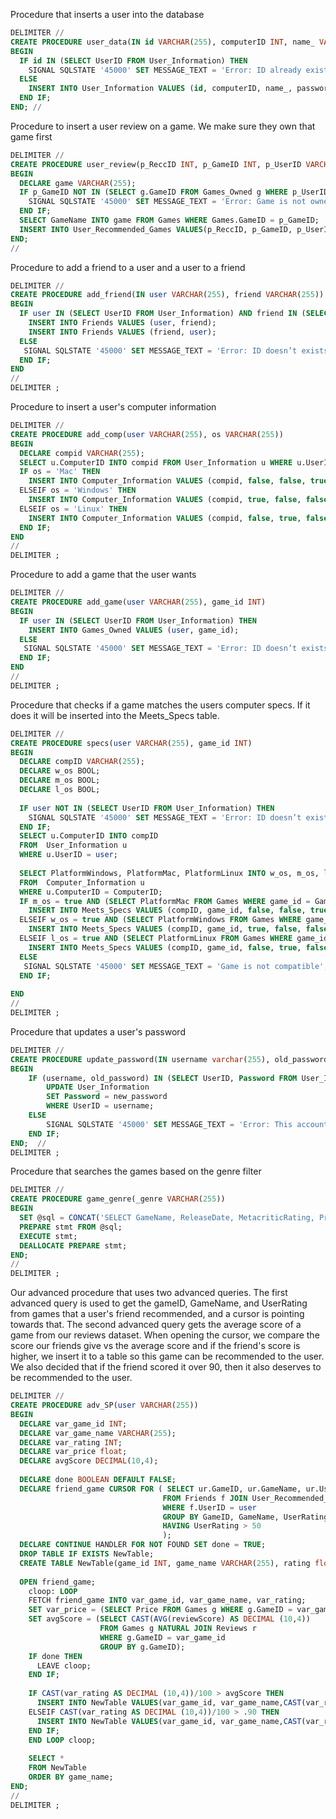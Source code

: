 
Procedure that inserts a user into the database
```sql
DELIMITER //
CREATE PROCEDURE user_data(IN id VARCHAR(255), computerID INT, name_ VARCHAR(255), password_ VARCHAR(255))
BEGIN
  IF id IN (SELECT UserID FROM User_Information) THEN 
    SIGNAL SQLSTATE '45000' SET MESSAGE_TEXT = 'Error: ID already exists in User_Information table';
  ELSE
    INSERT INTO User_Information VALUES (id, computerID, name_, password_);
  END IF;
END; //
```

Procedure to insert a user review on a game. We make sure they own that game first
```sql
DELIMITER //
CREATE PROCEDURE user_review(p_ReccID INT, p_GameID INT, p_UserID VARCHAR(255), p_UserRating INT, p_TimePlayed INT)
BEGIN
  DECLARE game VARCHAR(255);
  IF p_GameID NOT IN (SELECT g.GameID FROM Games_Owned g WHERE p_UserID = g.UserID) THEN
    SIGNAL SQLSTATE '45000' SET MESSAGE_TEXT = 'Error: Game is not owned';
  END IF;
  SELECT GameName INTO game FROM Games WHERE Games.GameID = p_GameID;
  INSERT INTO User_Recommended_Games VALUES(p_ReccID, p_GameID, p_UserID, game, p_UserRating, p_TimePlayed);
END;
//
```

Procedure to add a friend to a user and a user to a friend
```sql
DELIMITER //
CREATE PROCEDURE add_friend(IN user VARCHAR(255), friend VARCHAR(255))
BEGIN
  IF user IN (SELECT UserID FROM User_Information) AND friend IN (SELECT UserID FROM User_Information)THEN 
    INSERT INTO Friends VALUES (user, friend);
    INSERT INTO Friends VALUES (friend, user);
  ELSE
   SIGNAL SQLSTATE '45000' SET MESSAGE_TEXT = 'Error: ID doesn’t exists in User_Information table';
  END IF;
END
//
DELIMITER ;
```

Procedure to insert a user's computer information
```sql
DELIMITER //
CREATE PROCEDURE add_comp(user VARCHAR(255), os VARCHAR(255))
BEGIN
  DECLARE compid VARCHAR(255);
  SELECT u.ComputerID INTO compid FROM User_Information u WHERE u.UserID = user;
  IF os = 'Mac' THEN 
    INSERT INTO Computer_Information VALUES (compid, false, false, true);
  ELSEIF os = 'Windows' THEN
    INSERT INTO Computer_Information VALUES (compid, true, false, false);
  ELSEIF os = 'Linux' THEN
    INSERT INTO Computer_Information VALUES (compid, false, true, false);
  END IF;
END
//
DELIMITER ;
```

Procedure to add a game that the user wants
```sql
DELIMITER //
CREATE PROCEDURE add_game(user VARCHAR(255), game_id INT)
BEGIN
  IF user IN (SELECT UserID FROM User_Information) THEN 
    INSERT INTO Games_Owned VALUES (user, game_id);
  ELSE
   SIGNAL SQLSTATE '45000' SET MESSAGE_TEXT = 'Error: ID doesn’t exists in User_Information table';
  END IF;
END
//
DELIMITER ;
```

Procedure that checks if a game matches the users computer specs. If it does it will be inserted into the Meets_Specs table.
```sql
DELIMITER //
CREATE PROCEDURE specs(user VARCHAR(255), game_id INT)
BEGIN
  DECLARE compID VARCHAR(255);
  DECLARE w_os BOOL;
  DECLARE m_os BOOL;
  DECLARE l_os BOOL;
  
  IF user NOT IN (SELECT UserID FROM User_Information) THEN 
    SIGNAL SQLSTATE '45000' SET MESSAGE_TEXT = 'Error: ID doesn’t exist in User_Information table';
  END IF;
  SELECT u.ComputerID INTO compID
  FROM  User_Information u 
  WHERE u.UserID = user;
  
  SELECT PlatformWindows, PlatformMac, PlatformLinux INTO w_os, m_os, l_os
  FROM  Computer_Information u
  WHERE u.ComputerID = ComputerID;
  IF m_os = true AND (SELECT PlatformMac FROM Games WHERE game_id = GameID) = true THEN
    INSERT INTO Meets_Specs VALUES (compID, game_id, false, false, true);
  ELSEIF w_os = true AND (SELECT PlatformWindows FROM Games WHERE game_id = GameID) = true THEN
    INSERT INTO Meets_Specs VALUES (compID, game_id, true, false, false);
  ELSEIF l_os = true AND (SELECT PlatformLinux FROM Games WHERE game_id = GameID) = true THEN
    INSERT INTO Meets_Specs VALUES (compID, game_id, false, true, false);
  ELSE 
   SIGNAL SQLSTATE '45000' SET MESSAGE_TEXT = 'Game is not compatible';
  END IF;
  
END
//
DELIMITER ;
```

Procedure that updates a user's password
```sql
DELIMITER //
CREATE PROCEDURE update_password(IN username varchar(255), old_password varchar(255), new_password varchar(255))
BEGIN
    IF (username, old_password) IN (SELECT UserID, Password FROM User_Information)THEN
        UPDATE User_Information
        SET Password = new_password
        WHERE UserID = username;
    ELSE
        SIGNAL SQLSTATE '45000' SET MESSAGE_TEXT = 'Error: This account doesnt exist!';
    END IF;
END;  //
DELIMITER ;
```

Procedure that searches the games based on the genre filter 
```sql
DELIMITER //
CREATE PROCEDURE game_genre(_genre VARCHAR(255))
BEGIN
  SET @sql = CONCAT('SELECT GameName, ReleaseDate, MetacriticRating, Price FROM Games WHERE ', _genre, ' = true;');
  PREPARE stmt FROM @sql;
  EXECUTE stmt;
  DEALLOCATE PREPARE stmt;
END;
//
DELIMITER ;
```

Our advanced procedure that uses two advanced queries. The first advanced query is used to get the gameID, GameName, and UserRating from games that a user's friend recommended, and a cursor is pointing towards that. The second advanced query gets the average score of a game from our reviews dataset. When opening the cursor, we compare the score our friends give vs the average score and if the friend's score is higher, we insert it to a table so this game can be recommended to the user. We also decided that if the friend scored it over 90, then it also deserves to be recommended to the user. 
```sql
DELIMITER //
CREATE PROCEDURE adv_SP(user VARCHAR(255))
BEGIN
  DECLARE var_game_id INT;
  DECLARE var_game_name VARCHAR(255);
  DECLARE var_rating INT;
  DECLARE var_price float;
  DECLARE avgScore DECIMAL(10,4);
  
  DECLARE done BOOLEAN DEFAULT FALSE;
  DECLARE friend_game CURSOR FOR ( SELECT ur.GameID, ur.GameName, ur.UserRating
                                  FROM Friends f JOIN User_Recommended_Games ur ON (f.FriendID = ur.UserID)
                                  WHERE f.UserID = user
                                  GROUP BY GameID, GameName, UserRating
                                  HAVING UserRating > 50
                                  );
  DECLARE CONTINUE HANDLER FOR NOT FOUND SET done = TRUE;
  DROP TABLE IF EXISTS NewTable;
  CREATE TABLE NewTable(game_id INT, game_name VARCHAR(255), rating float, price float);
  
  OPEN friend_game;
    cloop: LOOP
    FETCH friend_game INTO var_game_id, var_game_name, var_rating;
    SET var_price = (SELECT Price FROM Games g WHERE g.GameID = var_game_id);
    SET avgScore = (SELECT CAST(AVG(reviewScore) AS DECIMAL (10,4))
                    FROM Games g NATURAL JOIN Reviews r
                    WHERE g.GameID = var_game_id
                    GROUP BY g.GameID);
    IF done THEN
      LEAVE cloop;
    END IF;
    
    IF CAST(var_rating AS DECIMAL (10,4))/100 > avgScore THEN
      INSERT INTO NewTable VALUES(var_game_id, var_game_name,CAST(var_rating AS DECIMAL (10,4))/100, var_price);
    ELSEIF CAST(var_rating AS DECIMAL (10,4))/100 > .90 THEN
      INSERT INTO NewTable VALUES(var_game_id, var_game_name,CAST(var_rating AS DECIMAL (10,4))/100, var_price);
    END IF;
    END LOOP cloop;
    
    SELECT *
    FROM NewTable
    ORDER BY game_name;
END;
//
DELIMITER ;
```

